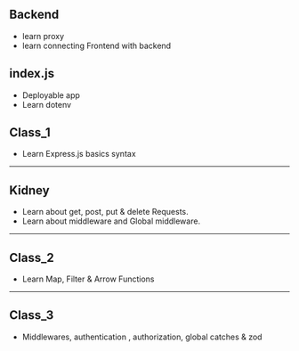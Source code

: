 ## Backend 
- learn proxy
- learn connecting Frontend with backend

## index.js
- Deployable app
- Learn dotenv 
 
 ## Class_1 
 - Learn Express.js basics syntax
---
## Kidney
- Learn about get, post, put & delete Requests.
- Learn about middleware and Global middleware.
---
## Class_2
- Learn Map, Filter & Arrow Functions
---
## Class_3
- Middlewares, authentication , authorization, global catches & zod
